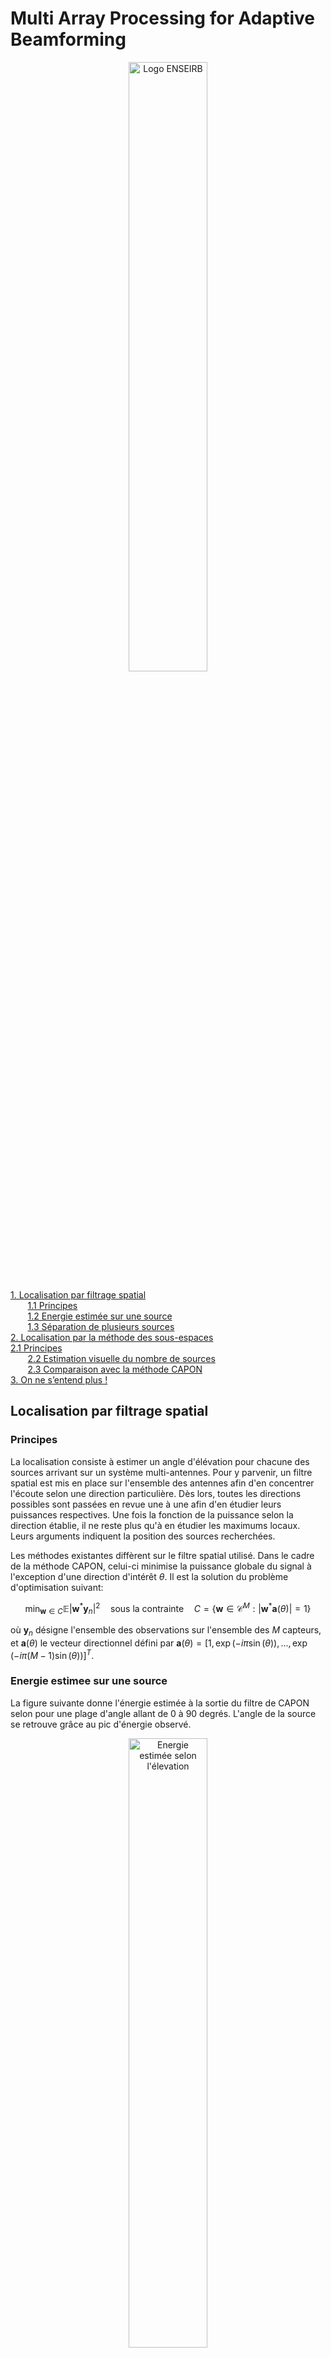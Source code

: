 # Multi Array Processing for Adaptive Beamforming

<p align="center">
     <img src="https://github.com/Adrial-Knight/Multi-Array-Processing-for-Adaptive-Beamforming/blob/main/doc/fig/Logo_ENSEIRB-MATMECA-Bordeaux_INP.svg" width=50% height=50% title="Logo ENSEIRB">
</p>

[1. Localisation par filtrage spatial](#localisation-par-filtrage-spatial)\
       [1.1 Principes](#principes)\
       [1.2 Energie estimée sur une source](#energie-estimee-sur-une-source)\
       [1.3 Séparation de plusieurs sources](#Separation-de-plusieurs-sources)\
[2. Localisation par la méthode des sous-espaces](#localisation-par-la-methode-des-sous-espaces)\
       [2.1 Principes](#principes)\
       [2.2 Estimation visuelle du nombre de sources](#estimation-visuelle-du-nombre-de-sources)\
       [2.3 Comparaison avec la méthode CAPON](#comparaison-avec-la-methode-capon)\
[3. On ne s’entend plus !](#decodage-mmse)


## Localisation par filtrage spatial

### Principes
La localisation consiste à estimer un angle d'élévation pour chacune des sources arrivant sur un système multi-antennes. Pour y parvenir, un filtre spatial est mis en place sur l'ensemble des antennes afin d'en concentrer l'écoute selon une direction particulière. Dès lors, toutes les directions possibles sont passées en revue une à une afin d'en étudier leurs puissances respectives. Une fois la fonction de la puissance selon la direction établie, il ne reste plus qu'à en étudier les maximums locaux. Leurs arguments indiquent la position des sources recherchées.

Les méthodes existantes diffèrent sur le filtre spatial utilisé. Dans le cadre de la méthode CAPON, celui-ci minimise la puissance globale du signal à l'exception d'une direction d'intérêt $\theta$. Il est la solution du problème d'optimisation suivant:

$$
    \min_{\textbf{w} \in C} \mathbb{E}|\textbf{w}^* \textbf{y}_n|^2 \quad \text{sous la contrainte} \quad C = \{\textbf{w} \in \mathcal{C}^M: |\textbf{w}^*\textbf{a}(\theta)| = 1\}
$$

où $\textbf{y}_n$ désigne l'ensemble des observations sur l'ensemble des $M$ capteurs, et $\textbf{a}(\theta)$ le vecteur directionnel défini par $\textbf{a}(\theta) = [1, \exp(-i\pi\sin(\theta)), ..., \exp(-i\pi(M-1)\sin(\theta))]^T$.


### Energie estimee sur une source
La figure suivante donne l'énergie estimée à la sortie du filtre de CAPON selon pour une plage d'angle allant de 0 à 90 degrés. L'angle de la source se retrouve grâce au pic d'énergie observé.
<p align="center">
     <img src="https://github.com/Adrial-Knight/Multi-Array-Processing-for-Adaptive-Beamforming/blob/main/doc/fig/q2.svg" width=50% height=50% title="Energie estimée selon l'élevation">
</p>

Lorsque la quantité de capteurs augmente, le vecteur directionnel $\textbf{a}(\theta)$ se compose de plus d'éléments. La résolution augmente en conséquence. Sur les figures ci-dessous, le nombre de capteurs a été quadruplé; et l'incertitude autour de l'angle d'élévation de la source a significativement diminué.
<p align="middle">
     <img src="https://github.com/Adrial-Knight/Multi-Array-Processing-for-Adaptive-Beamforming/blob/main/doc/fig/q2.svg" width=45% height=45% title="Influence de la quantité de capteurs, M=5">
     <img src="https://github.com/Adrial-Knight/Multi-Array-Processing-for-Adaptive-Beamforming/blob/main/doc/fig/q3.svg" width=45% height=45% title="Influence de la quantité de capteurs, M=20">
</p>


### Separation de plusieurs sources
#### Nombre minimal de capteurs
Lorsque plusieurs sources parviennent au réseau d'antennes, il est possible de les distinguer si elles sont suffisamment éloignées les unes des autres ou lorsque la quantité de capteurs assure une résolution suffisante. Par exemple, dans le cas de deux sources distinctes de 5° et de même énergie, il est nécessaire de disposer d'au moins 12 sources. La prochaine figure présente deux maximas locaux atteints aux alentours des valeurs 40° et 45° permettant l'identification des deux sources générées.
<p align="center">
     <img src="https://github.com/Adrial-Knight/Multi-Array-Processing-for-Adaptive-Beamforming/blob/main/doc/fig/q2.svg" width=50% height=50% title="Séparation de deux sources">
</p>

#### Niveau d’énergie différent
Lorsqu'une source possède une énergie plus importante, elle vient perturber la détection des autres. Sur la figure qui suit, la source en 50° degrés est 10 fois plus énergétique que la seconde. L'analyse des résultats, sans connaissances à priori sur le nombre de sources, peut alors être erronée en catégorisant la source faible énergie comme bruit.
<p align="center">
     <img src="https://github.com/Adrial-Knight/Multi-Array-Processing-for-Adaptive-Beamforming/blob/main/doc/fig/q5.svg" width=50% height=50% title="Sensibilité à la puissance des sources">
</p>

#### Influence du bruit
En faisant varier la puissance du bruit, la sensibilité du réseau d'antenne diminue car l'énergie apportée par ce bruit crée des sources factices. La prochaine figure illustre ce phénomène avec un niveau de bruit de croissant autour de deux sources de même puissance.
<p align="center">
     <img src="https://github.com/Adrial-Knight/Multi-Array-Processing-for-Adaptive-Beamforming/blob/main/doc/fig/q6.svg" width=50% height=50% title="Perte de sensibilité">
</p>



## Localisation par la methode des sous-espaces
### Principes
Le signal reçu sur les $M$ antennes forme un espace de dimension M. Si ce nombre de dimensions est supérieur au nombre de sources ($K$) alors il existe une représentation de l'espace dans laquelle les sources du signal sont séparables. L'objectif est donc de caractériser un sous-espace signal dont chaque vecteur directeur représente une unique source. Pour cela, une hypothèse supplémentaire est ajoutée: la matrice de covariance du signal est de rang plein. Ainsi, les cas d'écho, de multi-trajet et de sources cohérentes ne sont pas considérés. Enfin, le sous-espace complémentaire de dimension $(M-K$) représente le bruit.

Les sous-espaces se caractérisent par les valeurs propres de la matrice de covariance du signal reçu. En particulier, le sous-espace bruit est engendré par les $(M-K)$ vecteurs propres associés aux valeurs propres les moins énergétiques. Dans le cadre de la méthode MUSIC, l'objectif est de projeter des vecteurs directionnels $\textbf{a}(\theta)$ sur ce sous-espace bruit. Les résultats les plus faibles en norme sont ensuite repérés. Ils traduisent la présence d'une source sur les directions associées au vecteur $\textbf{a}(\theta)$.

### Estimation visuelle du nombre de sources
Pour estimer le nombre de sources, une méthode simple consiste à tracer le spectre de la matrice de covariance estimée du signal. On repère alors un point de rupture entre les valeurs propres afin de former deux groupes. Le nombre de valeurs propres dans le groupe le plus énergétique est interprété comme le nombre de sources.

Avoir une idée de la variance du bruit aide, car les valeurs propres faibles sont de cette ordre de grandeur. Sur la figure suivante, nous sommes en mesure de tracer la délimitation en seuillant à 5 fois la variance du bruit. Le nombre de source est alors évaluée à 8.
<p align="center">
     <img src="https://github.com/Adrial-Knight/Multi-Array-Processing-for-Adaptive-Beamforming/blob/main/doc/fig/estimation_source.svg" width=50% height=50% title="Estimation du nombre de source">
</p>


### Comparaison avec la methode CAPON
#### Nombre minimal de capteurs
Avec la méthode MUSIC, il est possible de séparer deux sources avec seulement 7 capteurs contre 12 pour la méthode CAPON. Ce résultat est établi à partir de la figure qui suit où deux minimums locaux se distinguent.
<p align="center">
     <img src="https://github.com/Adrial-Knight/Multi-Array-Processing-for-Adaptive-Beamforming/blob/main/doc/fig/nombre_cap_MUSIC.svg" width=50% height=50% title="Séparation de deux sources (MUSIC)">
</p>

#### Résistance au bruit
La prochaine figure compare les méthodes MUSIC et CAPON sur leur capacité à séparer deux sources d'énergie 1 en présence d'un bruit dont la variance croît, tout en conservant constant le nombre de capteurs ($M=15$). On en conclut que MUSIC est plus robuste dans un environnement bruité.
<p align="middle">
     <img src="https://github.com/Adrial-Knight/Multi-Array-Processing-for-Adaptive-Beamforming/blob/main/doc/fig/localisation_s_0.1.svg" width=45% height=45% title="σ^2=0.1">
     <img src="https://github.com/Adrial-Knight/Multi-Array-Processing-for-Adaptive-Beamforming/blob/main/doc/fig/localisation_s_0.25.svg" width=45% height=45% title="σ^2=0.25">
</p>
<p align="middle">
     <img src="https://github.com/Adrial-Knight/Multi-Array-Processing-for-Adaptive-Beamforming/blob/main/doc/fig/localisation_s_0.5.svg" width=45% height=45% title="σ^2=0.5">
     <img src="https://github.com/Adrial-Knight/Multi-Array-Processing-for-Adaptive-Beamforming/blob/main/doc/fig/localisation_s_1.svg" width=45% height=45% title="σ^2=1">
</p>



## On ne s’entend plus !
La stratégie mise en œuvre se déroule en quatre temps:
1. estimation de la variance du bruit
2. estimation du nombre de sources
3. estimation des directions
4. projection spatiale

La variance du bruit est estimée sur les deux premières secondes de l'enregistrement car il est supposé que les conversations n'ont pas encore démarré sur cet intervalle. Grâce à cette valeur, il est possible d'évaluer le [nombre de sources](#estimation-visuelle-du-nombre-de-sources).

Puis, la méthode MUSIC est utilisée pour détecter ces 8 sources. Néanmoins, seuls 4 minimums locaux ont été trouvés. Les 4 autres doivent provenir de sources images. L'ensemble des minimums sont visibles sur la figure ci-dessous en doublant le champ d'études.
<p align="center">
     <img src="https://github.com/Adrial-Knight/Multi-Array-Processing-for-Adaptive-Beamforming/blob/main/doc/fig/MUSIC_data.svg" width=50% height=50% title="Estimation des directions des conversations">
</p>

Enfin, le signal reçu est projeté sur les 4 vecteurs directionnels $\textbf{a}(\theta)$ afin d'extraire 4 conversations. On peut alors écouter le résultat. La conversation provenant de la direction 20° semble parasitée par les autres, car l'énergie parvenue aux capteurs semble être moins importante que les autres sources.
